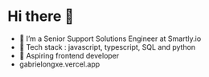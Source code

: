 # Hi there 👋



- 🔭 I’m a Senior Support Solutions Engineer at Smartly.io
- 💪 Tech stack : javascript, typescript, SQL and python
- 🌱 Aspiring frontend developer
-  gabrielongxe.vercel.app


